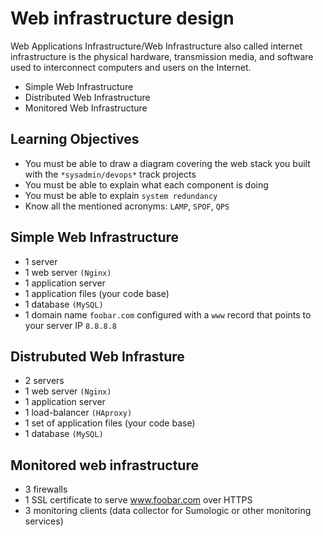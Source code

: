 # Web infrastructure design
Web Applications Infrastructure/Web Infrastructure also called internet infrastructure is the physical hardware, transmission media, and software used to interconnect computers and users on the Internet.

- Simple Web Infrastructure
- Distributed Web Infrastructure
- Monitored Web Infrastructure
## Learning Objectives
- You must be able to draw a diagram covering the web stack you built with the `*sysadmin/devops*` track projects
- You must be able to explain what each component is doing
- You must be able to explain `system redundancy`
- Know all the mentioned acronyms: `LAMP`, `SPOF`, `QPS`
## Simple Web Infrastructure
- 1 server
- 1 web server `(Nginx)`
- 1 application server
- 1 application files (your code base)
- 1 database `(MySQL)`
- 1 domain name `foobar.com` configured with a `www` record that points to your server IP `8.8.8.8`
## Distrubuted Web Infrasture
- 2 servers
- 1 web server `(Nginx)`
- 1 application server
- 1 load-balancer `(HAproxy)`
- 1 set of application files (your code base)
- 1 database `(MySQL)`
## Monitored web infrastructure
- 3 firewalls
- 1 SSL certificate to serve www.foobar.com over HTTPS
- 3 monitoring clients (data collector for Sumologic or other monitoring services)
